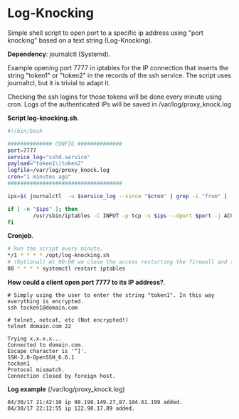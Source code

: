 # Log-Knocking
Simple shell script to open port to a specific ip address using "port knocking" based on a text string (Log-Knocking).

**Dependency**: journalctl (Systemd).

Example opening port 7777 in iptables for the IP connection that inserts the string "token1" or "token2" in the records of the ssh service. The script uses journaltcl, but it is trivial to adapt it.

Checking the ssh logins for those tokens will be done every minute using cron. Logs of the authenticated IPs will be saved in /var/log/proxy_knock.log

**Script log-knocking.sh**.
```bash
#!/bin/bash

############## CONFIG ##############
port=7777
service_log="sshd.service"
payload="token1\|token2"
logfile=/var/log/proxy_knock.log
cron="1 minutes ago"
####################################

ips=$( journalctl  -u $service_log --since "$cron" | grep -i "from" |  grep -i "$payload" |  egrep -o '([0-9]{1,3}\.){3}[0-9]{1,3}' | sort | uniq | paste -d',' -s)

if [ -n "$ips" ]; then
        /usr/sbin/iptables -C INPUT -p tcp -s $ips --dport $port -j ACCEPT || (/usr/sbin/iptables -I INPUT -p tcp -s $ips --dport $port -j ACCEPT &&  echo "$(date "+%x %H:%M:%S") ip $ips added." >> $logfile)
fi
```

**Cronjob**.
```bash
# Run the script every minute.
*/1 * * * * /opt/log-knocking.sh
# (Optional) At 00:00 we close the access restarting the firewall and the clients will need to authenticate again.
00 * * * * systemctl restart iptables
```

**How could a client open port 7777 to its IP address?**.
```
# Simply using the user to enter the string "token1". In this way everything is encrypted.
ssh tocken1@domain.com

# telnet, netcat, etc (Not encrypted!)
telnet domain.com 22

Trying x.x.x.x...
Connected to domain.com.
Escape character is '^]'.
SSH-2.0-OpenSSH_6.6.1
tocken1
Protocol mismatch.
Connection closed by foreign host.
```

**Log example** (/var/log/proxy_knock.log)
```
04/30/17 21:42:10 ip 98.198.149.27,87.104.61.199 added.
04/30/17 22:12:55 ip 122.98.17.89 added.
```
